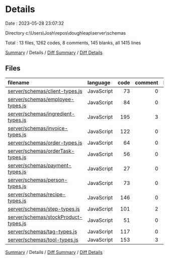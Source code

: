 # Details

Date : 2023-05-28 23:07:32

Directory c:\\Users\\Josh\\repos\\doughleap\\server\\schemas

Total : 13 files,  1262 codes, 8 comments, 145 blanks, all 1415 lines

[Summary](results.md) / Details / [Diff Summary](diff.md) / [Diff Details](diff-details.md)

## Files
| filename | language | code | comment | blank | total |
| :--- | :--- | ---: | ---: | ---: | ---: |
| [server/schemas/client-types.js](/server/schemas/client-types.js) | JavaScript | 73 | 0 | 7 | 80 |
| [server/schemas/employee-types.js](/server/schemas/employee-types.js) | JavaScript | 84 | 0 | 7 | 91 |
| [server/schemas/ingredient-types.js](/server/schemas/ingredient-types.js) | JavaScript | 195 | 3 | 21 | 219 |
| [server/schemas/invoice-types.js](/server/schemas/invoice-types.js) | JavaScript | 122 | 0 | 12 | 134 |
| [server/schemas/order-types.js](/server/schemas/order-types.js) | JavaScript | 64 | 0 | 7 | 71 |
| [server/schemas/orderTask-types.js](/server/schemas/orderTask-types.js) | JavaScript | 56 | 0 | 7 | 63 |
| [server/schemas/payment-types.js](/server/schemas/payment-types.js) | JavaScript | 27 | 0 | 3 | 30 |
| [server/schemas/person-types.js](/server/schemas/person-types.js) | JavaScript | 73 | 0 | 7 | 80 |
| [server/schemas/recipe-types.js](/server/schemas/recipe-types.js) | JavaScript | 146 | 0 | 18 | 164 |
| [server/schemas/step-types.js](/server/schemas/step-types.js) | JavaScript | 101 | 2 | 13 | 116 |
| [server/schemas/stockProduct-types.js](/server/schemas/stockProduct-types.js) | JavaScript | 51 | 0 | 7 | 58 |
| [server/schemas/tag-types.js](/server/schemas/tag-types.js) | JavaScript | 117 | 0 | 15 | 132 |
| [server/schemas/tool-types.js](/server/schemas/tool-types.js) | JavaScript | 153 | 3 | 21 | 177 |

[Summary](results.md) / Details / [Diff Summary](diff.md) / [Diff Details](diff-details.md)